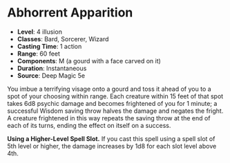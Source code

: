 # Abhorrent Apparition

- **Level**: 4 illusion
- **Classes**: Bard, Sorcerer, Wizard
- **Casting Time**: 1 action
- **Range**: 60 feet
- **Components**: M (a gourd with a face carved on it)
- **Duration**: Instantaneous
- **Source**: Deep Magic 5e

You imbue a terrifying visage onto a gourd and toss it ahead of you to a spot of your choosing within range. Each creature within 15 feet of that spot takes 6d8 psychic damage and becomes frightened of you for 1 minute; a successful Wisdom saving throw halves the damage and negates the fright. A creature frightened in this way repeats the saving throw at the end of each of its turns, ending the effect on itself on a success.

**Using a Higher-Level Spell Slot.** If you cast this spell using a spell slot of 5th level or higher, the damage increases by 1d8 for each slot level above 4th.
